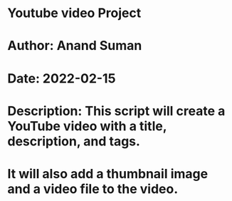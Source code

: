 # Youtube video Project
# Author: Anand Suman
# Date: 2022-02-15 
# Description: This script will create a YouTube video with a title, description, and tags.
# It will also add a thumbnail image and a video file to the video.
